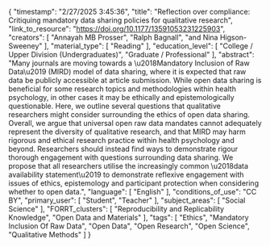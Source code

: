 {
    "timestamp": "2/27/2025 3:45:36",
    "title": "Reflection over compliance: Critiquing mandatory data sharing policies for qualitative research",
    "link_to_resource": "https://doi.org/10.1177/13591053231225903",
    "creators": [
        "Annayah MB Prosser",
        "Ralph Bagnall",
        "and Nina Higson-Sweeney"
    ],
    "material_type": [
        "Reading"
    ],
    "education_level": [
        "College / Upper Division (Undergraduates)",
        "Graduate / Professional"
    ],
    "abstract": "Many journals are moving towards a \u2018Mandatory Inclusion of Raw Data\u2019 (MIRD) model of data sharing, where it is expected that raw data be publicly accessible at article submission. While open data sharing is beneficial for some research topics and methodologies within health psychology, in other cases it may be ethically and epistemologically questionable. Here, we outline several questions that qualitative researchers might consider surrounding the ethics of open data sharing. Overall, we argue that universal open raw data mandates cannot adequately represent the diversity of qualitative research, and that MIRD may harm rigorous and ethical research practice within health psychology and beyond. Researchers should instead find ways to demonstrate rigour thorough engagement with questions surrounding data sharing. We propose that all researchers utilise the increasingly common \u2018data availability statement\u2019 to demonstrate reflexive engagement with issues of ethics, epistemology and participant protection when considering whether to open data.",
    "language": [
        "English"
    ],
    "conditions_of_use": "CC BY",
    "primary_user": [
        "Student",
        "Teacher"
    ],
    "subject_areas": [
        "Social Science"
    ],
    "FORRT_clusters": [
        "Reproducibility and Replicability Knowledge",
        "Open Data and Materials"
    ],
    "tags": [
        "Ethics",
        "Mandatory Inclusion Of Raw Data",
        "Open Data",
        "Open Research",
        "Open Science",
        "Qualitative Methods"
    ]
}